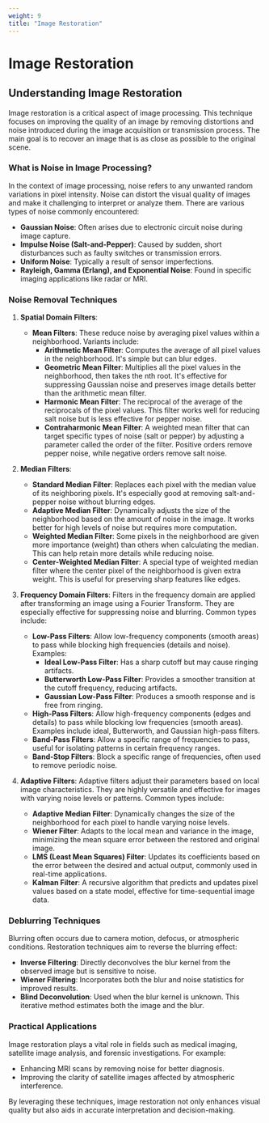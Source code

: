 ```yaml
---
weight: 9
title: "Image Restoration"
---
```


# Image Restoration

## Understanding Image Restoration

Image restoration is a critical aspect of image processing. This technique focuses on improving the quality of an image by removing distortions and noise introduced during the image acquisition or transmission process. The main goal is to recover an image that is as close as possible to the original scene.

### What is Noise in Image Processing?

In the context of image processing, noise refers to any unwanted random variations in pixel intensity. Noise can distort the visual quality of images and make it challenging to interpret or analyze them. There are various types of noise commonly encountered:

- **Gaussian Noise**: Often arises due to electronic circuit noise during image capture.
- **Impulse Noise (Salt-and-Pepper)**: Caused by sudden, short disturbances such as faulty switches or transmission errors.
- **Uniform Noise**: Typically a result of sensor imperfections.
- **Rayleigh, Gamma (Erlang), and Exponential Noise**: Found in specific imaging applications like radar or MRI.

### Noise Removal Techniques

1. **Spatial Domain Filters**:
   - **Mean Filters**: These reduce noise by averaging pixel values within a neighborhood. Variants include:
     - **Arithmetic Mean Filter**: Computes the average of all pixel values in the neighborhood. It's simple but can blur edges.
     - **Geometric Mean Filter**: Multiplies all the pixel values in the neighborhood, then takes the nth root. It's effective for suppressing Gaussian noise and preserves image details better than the arithmetic mean filter.
     - **Harmonic Mean Filter**: The reciprocal of the average of the reciprocals of the pixel values. This filter works well for reducing salt noise but is less effective for pepper noise.
     - **Contraharmonic Mean Filter**: A weighted mean filter that can target specific types of noise (salt or pepper) by adjusting a parameter called the order of the filter. Positive orders remove pepper noise, while negative orders remove salt noise.

2. **Median Filters**:
   - **Standard Median Filter**: Replaces each pixel with the median value of its neighboring pixels. It's especially good at removing salt-and-pepper noise without blurring edges.
   - **Adaptive Median Filter**: Dynamically adjusts the size of the neighborhood based on the amount of noise in the image. It works better for high levels of noise but requires more computation.
   - **Weighted Median Filter**: Some pixels in the neighborhood are given more importance (weight) than others when calculating the median. This can help retain more details while reducing noise.
   - **Center-Weighted Median Filter**: A special type of weighted median filter where the center pixel of the neighborhood is given extra weight. This is useful for preserving sharp features like edges.

3. **Frequency Domain Filters**:
   Filters in the frequency domain are applied after transforming an image using a Fourier Transform. They are especially effective for suppressing noise and blurring. Common types include:
   - **Low-Pass Filters**: Allow low-frequency components (smooth areas) to pass while blocking high frequencies (details and noise). Examples:
     - **Ideal Low-Pass Filter**: Has a sharp cutoff but may cause ringing artifacts.
     - **Butterworth Low-Pass Filter**: Provides a smoother transition at the cutoff frequency, reducing artifacts.
     - **Gaussian Low-Pass Filter**: Produces a smooth response and is free from ringing.
   - **High-Pass Filters**: Allow high-frequency components (edges and details) to pass while blocking low frequencies (smooth areas). Examples include ideal, Butterworth, and Gaussian high-pass filters.
   - **Band-Pass Filters**: Allow a specific range of frequencies to pass, useful for isolating patterns in certain frequency ranges.
   - **Band-Stop Filters**: Block a specific range of frequencies, often used to remove periodic noise.

4. **Adaptive Filters**:
   Adaptive filters adjust their parameters based on local image characteristics. They are highly versatile and effective for images with varying noise levels or patterns. Common types include:
   - **Adaptive Median Filter**: Dynamically changes the size of the neighborhood for each pixel to handle varying noise levels.
   - **Wiener Filter**: Adapts to the local mean and variance in the image, minimizing the mean square error between the restored and original image.
   - **LMS (Least Mean Squares) Filter**: Updates its coefficients based on the error between the desired and actual output, commonly used in real-time applications.
   - **Kalman Filter**: A recursive algorithm that predicts and updates pixel values based on a state model, effective for time-sequential image data.

### Deblurring Techniques

Blurring often occurs due to camera motion, defocus, or atmospheric conditions. Restoration techniques aim to reverse the blurring effect:
- **Inverse Filtering**: Directly deconvolves the blur kernel from the observed image but is sensitive to noise.
- **Wiener Filtering**: Incorporates both the blur and noise statistics for improved results.
- **Blind Deconvolution**: Used when the blur kernel is unknown. This iterative method estimates both the image and the blur.

### Practical Applications

Image restoration plays a vital role in fields such as medical imaging, satellite image analysis, and forensic investigations. For example:
- Enhancing MRI scans by removing noise for better diagnosis.
- Improving the clarity of satellite images affected by atmospheric interference.

By leveraging these techniques, image restoration not only enhances visual quality but also aids in accurate interpretation and decision-making.
